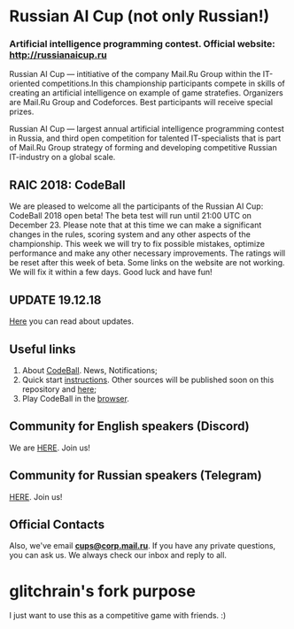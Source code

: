 # Russian AI Cup (not only Russian!)
### Artificial intelligence programming contest. Official website: http://russianaicup.ru
Russian AI Cup — intitiative of the company Mail.Ru Group within the IT-oriented competitions.In this championship participants compete in skills of creating an artificial intelligence on example of game stratefies. Organizers are Mail.Ru Group and Codeforces. Best participants will receive special prizes.

Russian AI Cup — largest annual artificial intelligence programming contest in Russia, and third open competition for talented IT-specialists that is part of Mail.Ru Group strategy of forming and developing competitive Russian IT-industry on a global scale.

## RAIC 2018: CodeBall
We are pleased to welcome all the participants of the Russian AI Cup: CodeBall 2018 open beta!
The beta test will run until 21:00 UTC on December 23. Please note that at this time we can make a significant changes in the rules, scoring system and any other aspects of the championship. This week we will try to fix possible mistakes, optimize performance and make any other necessary improvements. The ratings will be reset after this week of beta.
Some links on the website are not working. We will fix it within a few days.
Good luck and have fun!

## UPDATE 19.12.18
[Here](https://github.com/MailRuChamps/raic/blob/master/UPDATE-19.12.md) you can read about updates.

## Useful links
1. About [CodeBall](http://russianaicup.ru). News, Notifications;
2. Quick start [instructions](http://russianaicup.ru/p/quick). Other sources will be published soon on this repository and [here](http://russianaicup.ru/p/examples);
3. Play CodeBall in the [browser](http://russianaicup.ru/play).

## Community for English speakers (Discord)
We are [HERE](https://discord.gg/yhJRg7D). Join us! 

## Community for Russian speakers (Telegram)
[HERE](https://t.me/aicups). Join us! 

## Official Contacts
Also, we've email **cups@corp.mail.ru**. If you have any private questions, you can ask us. We always check our inbox and reply to all.


# glitchrain's fork purpose
I just want to use this as a competitive game with friends. :)
